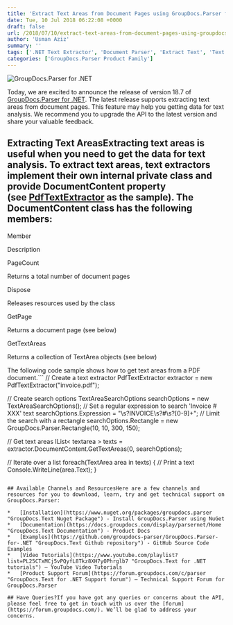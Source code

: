 ```yaml
---
title: 'Extract Text Areas from Document Pages using GroupDocs.Parser for .NET 18.7'
date: Tue, 10 Jul 2018 06:22:08 +0000
draft: false
url: /2018/07/10/extract-text-areas-from-document-pages-using-groupdocs.parser-for-.net-18.7/
author: 'Usman Aziz'
summary: ''
tags: ['.NET Text Extractor', 'Document Parser', 'Extract Text', 'Text Extraction API for .NET', 'Text extractor API', 'text parser', 'GroupDocs.Parser for .NET', 'GroupDocs.Parser for .NET Releases']
categories: ['GroupDocs.Parser Product Family']
---
```


![GroupDocs.Parser for .NET](http://blog.groupdocs.com/wp-content/uploads/sites/4/2018/05/groupdocs-parser.png "GroupDocs-Parser-theme-100x100")

Today, we are excited to announce the release of version 18.7 of [GroupDocs.Parser for .NET](https://products.groupdocs.com/parser/net). The latest release supports extracting text areas from document pages. This feature may help you getting data for text analysis. We recommend you to upgrade the API to the latest version and share your valuable feedback.

## Extracting Text AreasExtracting text areas is useful when you need to get the data for text analysis. To extract text areas, text extractors implement their own internal private class and provide DocumentContent property (see [PdfTextExtractor](https://apireference.groupdocs.com/parser/net) as the sample). The DocumentContent class has the following members:

Member

Description

PageCount

Returns a total number of document pages

Dispose

Releases resources used by the class

GetPage

Returns a document page (see below)

GetTextAreas

Returns a collection of TextArea objects (see below)

The following code sample shows how to get text areas from a PDF document.```
// Create a text extractor
PdfTextExtractor extractor = new PdfTextExtractor("invoice.pdf");
 
// Create search options
TextAreaSearchOptions searchOptions = new TextAreaSearchOptions();
// Set a regular expression to search 'Invoice # XXX' text
searchOptions.Expression = "\\s?INVOICE\\s?#\\s?[0-9]+";
// Limit the search with a rectangle
searchOptions.Rectangle = new GroupDocs.Parser.Rectangle(10, 10, 300, 150);
 
// Get text areas
IList< textarea > texts = extractor.DocumentContent.GetTextAreas(0, searchOptions);
             
// Iterate over a list
foreach(TextArea area in texts)
{
    // Print a text
    Console.WriteLine(area.Text);
}
```

## Available Channels and ResourcesHere are a few channels and resources for you to download, learn, try and get technical support on GroupDocs.Parser:

*   [Installation](https://www.nuget.org/packages/groupdocs.parser "GroupDocs.Text Nuget Package") - Install GroupDocs.Parser using NuGet
*   [Documentation](https://docs.groupdocs.com/display/parsernet/Home "GroupDocs.Text Documentation") - Product Docs
*   [Examples](https://github.com/groupdocs-parser/GroupDocs.Parser-for-.NET "GroupDocs.Text Github repository") - GitHub Source Code Examples
*   [Video Tutorials](https://www.youtube.com/playlist?list=PL25CTxMCj5vPQyfL8Tkz8XH7yOPhrglb7 "GroupDocs.Text for .NET tutorials") – YouTube Video Tutorials
*   [Product Support Forum](https://forum.groupdocs.com/c/parser "GroupDocs.Text for .NET Support forum") – Technical Support Forum for GroupDocs.Parser

## Have Queries?If you have got any queries or concerns about the API, please feel free to get in touch with us over the [forum](https://forum.groupdocs.com/). We’ll be glad to address your concerns.





